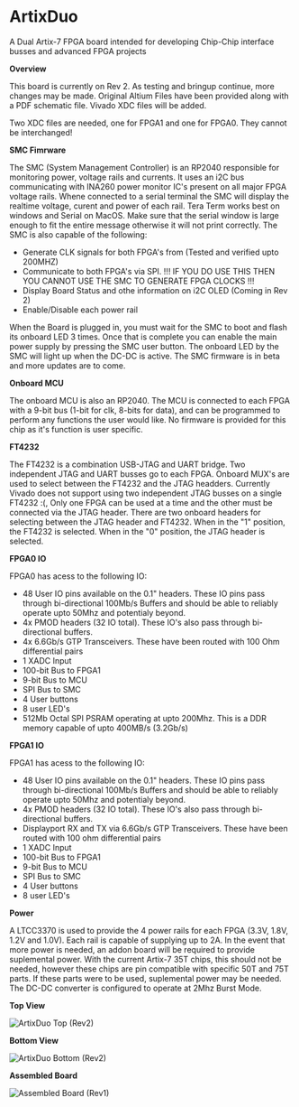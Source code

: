 # ArtixDuo
A Dual Artix-7 FPGA board intended for developing Chip-Chip interface busses and advanced FPGA projects

**Overview**

This board is currently on Rev 2. As testing and bringup continue, more changes may be made. Original Altium Files have been provided along with a PDF schematic file. Vivado XDC files will be added. 

Two XDC files are needed, one for FPGA1 and one for FPGA0. They cannot be interchanged!

**SMC Fimrware**

The SMC (System Management Controller) is an RP2040 responsible for monitoring power, voltage rails and currents. It uses an i2C bus communicating with INA260 power monitor IC's present on all major FPGA voltage rails. Whene connected to a serial terminal the SMC will display the realtime voltage, curent and power of each rail. Tera Term works best on windows and Serial on MacOS. Make sure that the serial window is large enough to fit the entire message otherwise it will not print correctly. The SMC is also capable of the following: 
- Generate CLK signals for both FPGA's from (Tested and verified upto 200MHZ)
- Communicate to both FPGA's via SPI. !!! IF YOU DO USE THIS THEN YOU CANNOT USE THE SMC TO GENERATE FPGA CLOCKS !!!
- Display Board Status and othe information on i2C OLED (Coming in Rev 2)
- Enable/Disable each power rail

When the Board is plugged in, you must wait for the SMC to boot and flash its onboard LED 3 times. Once that is complete you can enable the main power supply by pressing the SMC user button. The onboard LED by the SMC will light up when the DC-DC is active.
The SMC firmware is in beta and more updates are to come.

**Onboard MCU**

The onboard MCU is also an RP2040. The MCU is connected to each FPGA with a 9-bit bus (1-bit for clk, 8-bits for data), and can be programmed to perform any functions the user would like. No firmware is provided for this chip as it's function is user specific.

**FT4232**

The FT4232 is a combination USB-JTAG and UART bridge. Two independent JTAG and UART busses go to each FPGA. Onboard MUX's are used to select between the FT4232 and the JTAG headders. Currently Vivado does not support using two independent JTAG busses on a single FT4232 :(, Only one FPGA can be used at a time and the other must be connected via the JTAG header. There are two onboard headers for selecting between the JTAG header and FT4232. When in the "1" position, the FT4232 is selected. When in the "0" position, the JTAG header is selected. 

**FPGA0 IO**

FPGA0 has acess to the following IO:
- 48 User IO pins available on the 0.1" headers. These IO pins pass through bi-directional 100Mb/s Buffers and should be able to reliably operate upto 50Mhz and potentialy beyond.
- 4x PMOD headers (32 IO total). These IO's also pass through bi-directional buffers.
- 4x 6.6Gb/s GTP Transceivers. These have been routed with 100 Ohm differential pairs  
- 1 XADC Input
- 100-bit Bus to FPGA1
- 9-bit Bus to MCU
- SPI Bus to SMC
- 4 User buttons
- 8 user LED's
- 512Mb Octal SPI PSRAM operating at upto 200Mhz. This is a DDR memory capable of upto 400MB/s (3.2Gb/s)

**FPGA1 IO**

FPGA1 has acess to the following IO:
- 48 User IO pins available on the 0.1" headers. These IO pins pass through bi-directional 100Mb/s Buffers and should be able to reliably operate upto 50Mhz and potentialy beyond.
- 4x PMOD headers (32 IO total). These IO's also pass through bi-directional buffers.
- Displayport RX and TX via 6.6Gb/s GTP Transceivers. These have been routed with 100 ohm differential pairs   
- 1 XADC Input
- 100-bit Bus to FPGA1
- 9-bit Bus to MCU
- SPI Bus to SMC
- 4 User buttons
- 8 user LED's

**Power**

A LTCC3370 is used to provide the 4 power rails for each FPGA (3.3V, 1.8V, 1.2V and 1.0V). Each rail is capable of supplying up to 2A. In the event that more power is needed, an addon board will be required to provide suplemental power. With the current Artix-7 35T chips, this should not be needed, however these chips are pin compatible with specific 50T and 75T parts. If these parts were to be used, suplemental power may be needed. 
The DC-DC converter is configured to operate at 2Mhz Burst Mode.

**Top View**

![ArtixDuo Top (Rev2)](https://imgur.com/InKgrNF.png)

**Bottom View** 

![ArtixDuo Bottom (Rev2)](https://imgur.com/wn1rjKm.png)

**Assembled Board**

![Assembled Board (Rev1)](https://imgur.com/jNDjfVh.jpg)
